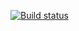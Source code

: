 [![Build status](https://ci.appveyor.com/api/projects/status/h359d3tcfjshteo7?svg=true)](https://ci.appveyor.com/project/Evgenii083/postman-echo)